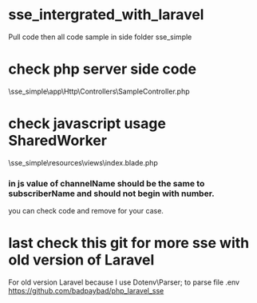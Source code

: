 # sse_intergrated_with_laravel
Pull code then all code sample in side folder sse_simple

# check php server side code 
\sse_simple\app\Http\Controllers\SampleController.php

# check javascript usage SharedWorker
\sse_simple\resources\views\index.blade.php

### in js value of channelName should be the same to subscriberName and should not begin with number.
you can check code and remove for your case.

# last check this git for more sse with old version of Laravel
For old version Laravel because I use Dotenv\Parser; to parse file .env 
https://github.com/badpaybad/php_laravel_sse

